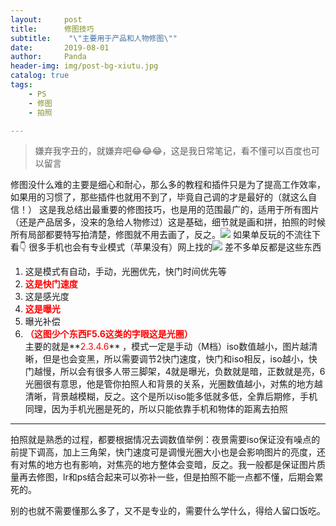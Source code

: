 ```yaml
---
layout:     post
title:      修图技巧
subtitle:    "\"主要用于产品和人物修图\""
date:       2019-08-01
author:     Panda
header-img: img/post-bg-xiutu.jpg
catalog: true
tags:
    - PS
    - 修图
    - 拍照

---
```

>嫌弃我字丑的，就嫌弃吧😂😂😂，这是我日常笔记，看不懂可以百度也可以留言

修图没什么难的主要是细心和耐心，那么多的教程和插件只是为了提高工作效率，如果用的习惯了，那些插件也就用不到了，毕竟自己调的才是最好的（就这么自信！）
这是我总结出最重要的修图技巧，也是用的范围最广的，适用于所有图片（还是产品居多，没来的急给人物修过）这是基础，细节就是画和拼，拍照的时候所有局部都要特写拍清楚，修图就不用去画了，反之。![](http://ww3.sinaimg.cn/large/006tNc79ly1g5kacukupmj30u00wlgow.jpg) 
如果单反玩的不流往下看👇
很多手机也会有专业模式（苹果没有）网上找的![](http://ww1.sinaimg.cn/large/006tNc79ly1g5k9abx5g5j31c90u0tao.jpg)
差不多单反都是这些东西


1. 这是模式有自动，手动，光圈优先，快门时间优先等
2. **<font color="red"> 这是快门速度</font>**
3. 这是感光度
4. **<font color="red"> 这是曝光</font>**
5. 曝光补偿
6. **<font color="red"> （这图少个东西F5.6这类的字眼这是光圈）</font>**<br>
主要的就是**<font color="red">2.3.4.6</font>** ，模式一定是手动（M档）iso数值越小，图片越清晰，但是也会变黑，所以需要调节2快门速度，快门和iso相反，iso越小，快门越慢，所以会有很多人带三脚架，4就是曝光，负数就是暗，正数就是亮，6光圈很有意思，他是管你拍照人和背景的关系，光圈数值越小，对焦的地方越清晰，背景越模糊，反之。这个是所以iso能多低就多低，全靠后期修，手机同理，因为手机光圈是死的，所以只能依靠手机和物体的距离去拍照

---

拍照就是熟悉的过程，都要根据情况去调数值举例：夜景需要iso保证没有噪点的前提下调高，加上三角架，快门速度可是调慢光圈大小也是会影响图片的亮度，还有对焦的地方也有影响，对焦亮的地方整体会变暗，反之。我一般都是保证图片质量再去修图，lr和ps结合起来可以弥补一些，但是拍照不能一点都不懂，后期会累死的。

别的也就不需要懂那么多了，又不是专业的，需要什么学什么，得给人留口饭吃。
